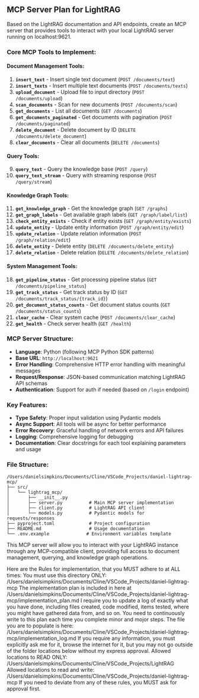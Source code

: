 ## MCP Server Plan for LightRAG

Based on the LightRAG documentation and API endpoints, create an MCP server that provides tools to interact with your local LightRAG server running on localhost:9621.

### **Core MCP Tools to Implement:**

#### **Document Management Tools:**
1. **`insert_text`** - Insert single text document (`POST /documents/text`)
2. **`insert_texts`** - Insert multiple text documents (`POST /documents/texts`)
3. **`upload_document`** - Upload file to input directory (`POST /documents/upload`)
4. **`scan_documents`** - Scan for new documents (`POST /documents/scan`)
5. **`get_documents`** - List all documents (`GET /documents`)
6. **`get_documents_paginated`** - Get documents with pagination (`POST /documents/paginated`)
7. **`delete_document`** - Delete document by ID (`DELETE /documents/delete_document`)
8. **`clear_documents`** - Clear all documents (`DELETE /documents`)

#### **Query Tools:**
9. **`query_text`** - Query the knowledge base (`POST /query`)
10. **`query_text_stream`** - Query with streaming response (`POST /query/stream`)

#### **Knowledge Graph Tools:**
11. **`get_knowledge_graph`** - Get the knowledge graph (`GET /graphs`)
12. **`get_graph_labels`** - Get available graph labels (`GET /graph/label/list`)
13. **`check_entity_exists`** - Check if entity exists (`GET /graph/entity/exists`)
14. **`update_entity`** - Update entity information (`POST /graph/entity/edit`)
15. **`update_relation`** - Update relation information (`POST /graph/relation/edit`)
16. **`delete_entity`** - Delete entity (`DELETE /documents/delete_entity`)
17. **`delete_relation`** - Delete relation (`DELETE /documents/delete_relation`)

#### **System Management Tools:**
18. **`get_pipeline_status`** - Get processing pipeline status (`GET /documents/pipeline_status`)
19. **`get_track_status`** - Get track status by ID (`GET /documents/track_status/{track_id}`)
20. **`get_document_status_counts`** - Get document status counts (`GET /documents/status_counts`)
21. **`clear_cache`** - Clear system cache (`POST /documents/clear_cache`)
22. **`get_health`** - Check server health (`GET /health`)

### **MCP Server Structure:**
- **Language**: Python (following MCP Python SDK patterns)
- **Base URL**: `http://localhost:9621`
- **Error Handling**: Comprehensive HTTP error handling with meaningful messages
- **Request/Response**: JSON-based communication matching LightRAG API schemas
- **Authentication**: Support for auth if needed (based on `/login` endpoint)

### **Key Features:**
- **Type Safety**: Proper input validation using Pydantic models
- **Async Support**: All tools will be async for better performance
- **Error Recovery**: Graceful handling of network errors and API failures
- **Logging**: Comprehensive logging for debugging
- **Documentation**: Clear docstrings for each tool explaining parameters and usage

### **File Structure:**
```
/Users/danielsimpkins/Documents/Cline/VSCode_Projects/daniel-lightrag-mcp/
├── src/
│   └── lightrag_mcp/
│       ├── __init__.py
│       ├── server.py          # Main MCP server implementation
│       ├── client.py          # LightRAG API client
│       └── models.py          # Pydantic models for requests/responses
├── pyproject.toml             # Project configuration
├── README.md                  # Usage documentation
└── .env.example              # Environment variables template
```

This MCP server will allow you to interact with your LightRAG instance through any MCP-compatible client, providing full access to document management, querying, and knowledge graph operations.

Here are the Rules for implementation, that you MUST adhere to at ALL times:
You must use this directory ONLY: /Users/danielsimpkins/Documents/Cline/VSCode_Projects/daniel-lightrag-mcp
The implementation plan is included in here at /Users/danielsimpkins/Documents/Cline/VSCode_Projects/daniel-lightrag-mcp/implementation_plan.md
I require you to update a log of exactly what you have done, including files created, code modified, items tested, where you might have gathered data from, and so on. You need to continuously write to this plan each time you complete minor and mojor steps. The file you are to populate is here: /Users/danielsimpkins/Documents/Cline/VSCode_Projects/daniel-lightrag-mcp/implementation_log.md
If you require any information, you must explicitly ask me for it, browse the internet for it, but you may not go outside of the folder locations below without my express approval.
Allowed locations to READ ONLY: /Users/danielsimpkins/Documents/Cline/VSCode_Projects/LightRAG
Allowed locations to read and write: /Users/danielsimpkins/Documents/Cline/VSCode_Projects/daniel-lightrag-mcp
If you need to deviate from any of these rules, you MUST ask for approval first.